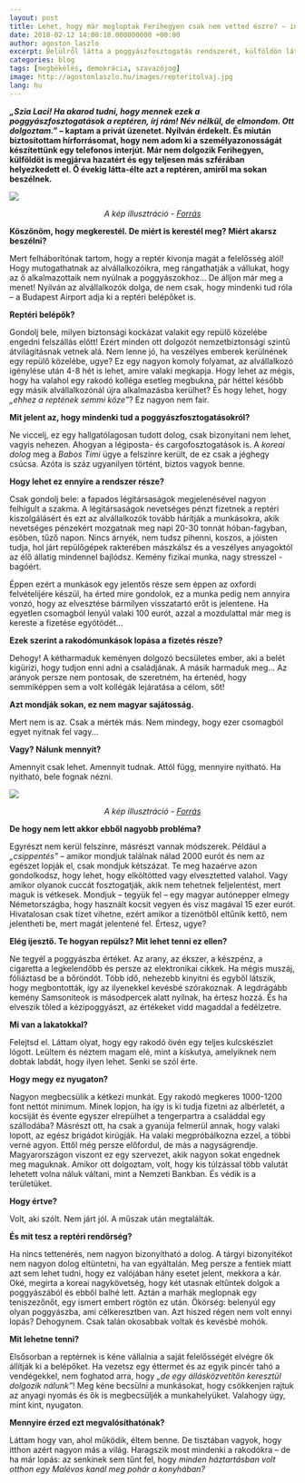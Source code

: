 ```yaml
---
layout: post
title: Lehet, hogy már megloptak Ferihegyen csak nem vetted észre? – interjú egy volt reptéri dolgozóval
date: 2018-02-12 14:00:18.000000000 +00:00
author: agoston_laszlo
excerpt: Belülről látta a poggyászfosztogatás rendszerét, külföldön látta, mit lehetne tenni ellene. És elmondja, hogyan ne válj áldozattá.
categories: blog
tags: [megbékélés, demokrácia, szavazójog]
image: http://agostonlaszlo.hu/images/repteritolvaj.jpg
lang: hu
---
```

***„Szia Laci! Ha akarod tudni, hogy mennek ezek a poggyászfosztogatások a reptéren, írj rám! Név nélkül, de elmondom. Ott dolgoztam.”* – kaptam a privát üzenetet. Nyilván érdekelt. És miután biztosítottam hírforrásomat, hogy nem adom ki a személyazonosságát készítettünk egy telefonos interjút. Már nem dolgozik Ferihegyen, külföldöt is megjárva hazatért és egy teljesen más szférában helyezkedett el. Ő évekig látta-élte azt a reptéren, amiről ma sokan beszélnek.**

![](http://agostonlaszlo.hu/images/repteritolvaj.jpg)
<center><i>A kép illusztráció - <a href="https://www.thestar.com.my/news/regional/2017/10/13/baggage-handler-caught-stealing-from-luggage/" target="blank">Forrás</a></i></center>

**Köszönöm, hogy megkerestél. De miért is kerestél meg? Miért akarsz beszélni?**

Mert felháborítónak tartom, hogy a reptér kivonja magát a felelősség alól! Hogy mutogathatnak az alvállalkozóikra, meg rángathatják a vállukat, hogy az ő alkalmazottaik nem nyúlnak a poggyászokhoz... De álljon már meg a menet! Nyilván az alvállalkozók dolga, de nem csak, hogy mindenki tud róla – a Budapest Airport adja ki a reptéri belépőket is.

**Reptéri belépők?**

Gondolj bele, milyen biztonsági kockázat valakit egy repülő közelébe engedni felszállás előtt! Ezért minden ott dolgozót nemzetbiztonsági szintű átvilágításnak vetnek alá. Nem lenne jó, ha veszélyes emberek kerülnének egy repülő közelébe, ugye? Ez egy nagyon komoly folyamat, az alvállalkozó igénylése után 4-8 hét is lehet, amire valaki megkapja. Hogy lehet az mégis, hogy ha valahol egy rakodó kolléga esetleg megbukna, pár héttel később egy másik alvállalkozónál újra alkalmazásba kerülhet? És hogy lehet, hogy *„ehhez a reptének semmi köze”*? Ez nagyon nem fair.

**Mit jelent az, hogy mindenki tud a poggyászfosztogatásokról?**

Ne viccelj, ez egy hallgatólagosan tudott dolog, csak bizonyitani nem lehet, vagyis nehezen.  Ahogyan a légiposta- és cargofosztogatások is. A *koreai dolog* meg a *Babos Timi* ügye a felszínre került, de ez csak a jéghegy csúcsa. Azóta is száz ugyanilyen történt, biztos vagyok benne.

**Hogy lehet ez ennyire a rendszer része?**

Csak gondolj bele: a fapados légitársaságok megjelenésével nagyon felhígult a szakma. A légitársaságok nevetséges pénzt fizetnek a reptéri kiszolgálásért és ezt az alvállalkozók tovább hárítják a munkásokra, akik nevetséges pénzekért mozgatnak meg napi 20-30 tonnát hóban-fagyban, esőben, tűző napon. Nincs árnyék, nem tudsz pihenni, koszos, a jóisten tudja, hol járt repülőgépek rakterében mászkálsz és a veszélyes anyagoktól az élő állatig mindennel bajlódsz. Kemény fizikai munka, nagy stresszel - bagóért.

Éppen ezért a munkások egy jelentős része sem éppen az oxfordi felvételijére készül, ha érted mire gondolok, ez a munka pedig nem annyira vonzó, hogy az elvesztése bármilyen visszatartó erőt is jelentene. Ha egyetlen csomagból lenyúl valaki 100 eurót, azzal a mozdulattal már meg is kereste a fizetése egyötödét...

**Ezek szerint a rakodómunkások lopása a fizetés része?**

Dehogy! A kétharmaduk keményen dolgozó becsületes ember, aki a belét kigürizi, hogy tudjon enni adni a családjának. A másik harmaduk meg... Az arányok persze nem pontosak, de szeretném, ha értenéd, hogy semmiképpen sem a volt kollégák lejáratása a célom, sőt!

**Azt mondják sokan, ez nem magyar sajátosság.**

Mert nem is az. Csak a mérték más. Nem mindegy, hogy ezer csomagból egyet nyitnak fel vagy...

**Vagy? Nálunk mennyit?**

Amennyit csak lehet. Amennyit tudnak. Attól függ, mennyire nyitható. Ha nyitható, bele fognak nézni.

![](http://agostonlaszlo.hu/images/repterilopas.jpg)
<center><i>A kép illusztráció - <a href="https://www.youtube.com/watch?v=ayuXjKzPs7Y" target="blank">Forrás</a></i></center>

**De hogy nem lett akkor ebből nagyobb probléma?**

Egyrészt nem kerül felszínre, másrészt vannak módszerek. Például a *„csippentés”* – amikor mondjuk találnak nálad 2000 eurót és nem az egészet lopják el, csak mondjuk kétszázat. Te meg hazaérve azon gondolkodsz, hogy lehet, hogy elköltötted vagy elvesztetted valahol. Vagy amikor olyanok cuccát fosztogatják, akik nem tehetnek feljelentést, mert maguk is vétkesek. Mondjuk – tegyük fel – egy magyar autónepper elmegy Németországba, hogy használt kocsit vegyen és visz magával 15 ezer eurót. Hivatalosan csak tízet vihetne, ezért amikor a tizenötből eltűnik kettő, nem jelentheti be, mert magát jelentené fel. Értesz, ugye?

**Elég ijesztő. Te hogyan repülsz? Mit lehet tenni ez ellen?**

Ne tegyél a poggyászba értéket. Az arany, az ékszer, a készpénz, a cigaretta a legkelendőbb és persze az elektronikai cikkek. Ha mégis muszáj, fóliáztasd be a bőröndöt. Több idő, nehezebb kinyitni és egyből látszik, hogy megbontották, így az ilyenekkel kevésbé szórakoznak. A legdrágább kemény Samsoniteok is másodpercek alatt nyílnak, ha értesz hozzá. És ha elveszik tőled a kézipoggyászt, az értékeket vidd magaddal a fedélzetre.

**Mi van a lakatokkal?**

Felejtsd el. Láttam olyat, hogy egy rakodó övén egy teljes kulcskészlet lógott. Leültem és néztem magam elé, mint a kiskutya, amelyiknek nem dobtak labdát, hogy ilyen lehet. Senki se szól érte.

**Hogy megy ez nyugaton?**

Nagyon megbecsülik a kétkezi munkát. Egy rakodó megkeres 1000-1200 font nettót minimum. Minek lopjon, ha így is ki tudja fizetni az albérletét, a kocsiját és évente egyszer elrepülhet a tengerpartra a családdal egy szállodába? 
Másrészt ott, ha csak a gyanúja felmerül annak, hogy valaki lopott, az egész brigádot kirúgják. Ha valaki megpróbálkozna ezzel, a többi verné agyon. Ettől még persze előfordul, de más a nagyságrendje. Magyarországon viszont ez egy szervezet, akik nagyon sokat engednek meg maguknak. Amikor ott dolgoztam, volt, hogy kis túlzással több valutát lehetett volna náluk váltani, mint a Nemzeti Bankban. És védik is a területüket.

**Hogy értve?**

Volt, aki szólt. Nem járt jól. A műszak után megtalálták. 

**És mit tesz a reptéri rendőrség?**

Ha nincs tettenérés, nem nagyon bizonyítható a dolog. A tárgyi bizonyítékot nem nagyon dolog eltüntetni, ha van egyáltalán. Meg persze a fentiek miatt azt sem lehet tudni, hogy ez valójában hány esetet jelent, mekkora a kár.  Oké, megírta a koreai nagykövetség, hogy két utasnak eltűntek dolgok a poggyászából és ebből balhé lett. Aztán a marhák meglopnak egy teniszezőnőt, egy ismert embert rögtön ez után. Ökörség: belenyúl egy olyan poggyászba, ami célkeresztben van. Azt hiszed régen nem volt ennyi lopás? Dehogynem. Csak talán okosabbak voltak és kevésbé mohók.

**Mit lehetne tenni?**

Elsősorban a reptérnek is kéne vállalnia a saját felelősségét elvégre ők állítják ki a belépőket. Ha vezetsz egy éttermet és az egyik pincér tahó a vendégekkel, nem foghatod arra, hogy *„de egy állásközvetítőn keresztül dolgozik nálunk”*! Meg kéne becsülni a munkásokat, hogy csökkenjen rajtuk az anyagi nyomás és ők is megbecsüljék a munkahelyüket. Valahogy úgy, mint kint, nyugaton.

**Mennyire érzed ezt megvalósíthatónak?**

Láttam hogy van, ahol működik, éltem benne. De tisztában vagyok, hogy itthon azért nagyon más a világ. Haragszik most mindenki a rakodókra – de ha már lopás: az senkinek sem tűnt fel, hogy *minden háztartásban volt otthon egy Malévos kanál meg pohár a konyhában?*
